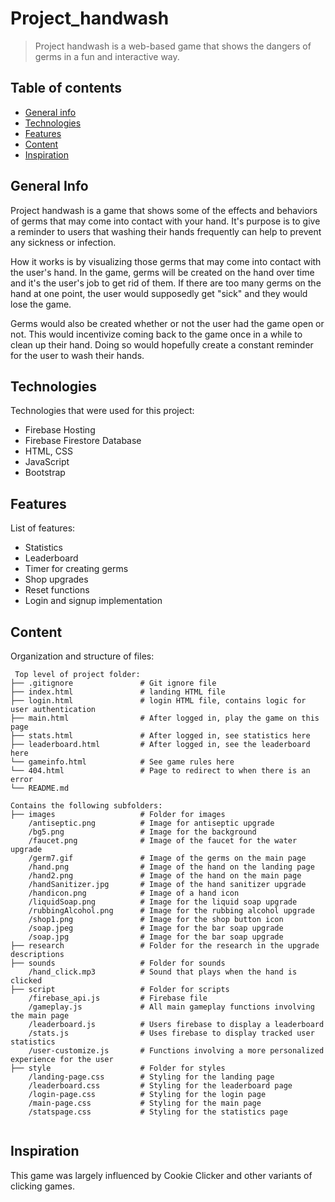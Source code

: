 # Project_handwash
> Project handwash is a web-based game that shows the dangers of germs in a fun and interactive way.

## Table of contents
* [General info](#general-info)
* [Technologies](#technologies)
* [Features](#features)
* [Content](#content)
* [Inspiration](#inspiration)

## General Info

Project handwash is a game that shows some of the effects and behaviors of germs that may come into contact with your hand. It's purpose
is to give a reminder to users that washing their hands frequently can help to prevent any sickness or infection.

How it works is by visualizing those germs that may come into contact with the user's hand. In the game, germs will be created on the
hand over time and it's the user's job to get rid of them. If there are too many germs on the hand at one point, the user would supposedly
get "sick" and they would lose the game. 

Germs would also be created whether or not the user had the game open or not. This would incentivize coming back to the game once in a
while to clean up their hand. Doing so would hopefully create a constant reminder for the user to wash their hands.

## Technologies
Technologies that were used for this project:

- Firebase Hosting
- Firebase Firestore Database
- HTML, CSS
- JavaScript
- Bootstrap

## Features
List of features:
- Statistics
- Leaderboard
- Timer for creating germs
- Shop upgrades
- Reset functions
- Login and signup implementation

## Content
Organization and structure of files:

```
 Top level of project folder: 
├── .gitignore               # Git ignore file
├── index.html               # landing HTML file
├── login.html               # login HTML file, contains logic for user authentication
├── main.html                # After logged in, play the game on this page
├── stats.html               # After logged in, see statistics here
├── leaderboard.html         # After logged in, see the leaderboard here
└── gameinfo.html            # See game rules here         
└── 404.html                 # Page to redirect to when there is an error     
└── README.md

Contains the following subfolders:
├── images                   # Folder for images
    /antiseptic.png          # Image for antiseptic upgrade
    /bg5.png                 # Image for the background
    /faucet.png              # Image of the faucet for the water upgrade
    /germ7.gif               # Image of the germs on the main page
    /hand.png                # Image of the hand on the landing page
    /hand2.png               # Image of the hand on the main page
    /handSanitizer.jpg       # Image of the hand sanitizer upgrade
    /handicon.png            # Image of a hand icon
    /liquidSoap.png          # Image for the liquid soap upgrade
    /rubbingAlcohol.png      # Image for the rubbing alcohol upgrade
    /shop1.png               # Image for the shop button icon
    /soap.jpeg               # Image for the bar soap upgrade
    /soap.jpg                # Image for the bar soap upgrade
├── research                 # Folder for the research in the upgrade descriptions
├── sounds                   # Folder for sounds
    /hand_click.mp3          # Sound that plays when the hand is clicked
├── script                   # Folder for scripts
    /firebase_api.js         # Firebase file
    /gameplay.js             # All main gameplay functions involving the main page
    /leaderboard.js          # Users firebase to display a leaderboard
    /stats.js                # Uses firebase to display tracked user statistics
    /user-customize.js       # Functions involving a more personalized experience for the user
├── style                    # Folder for styles
    /landing-page.css        # Styling for the landing page
    /leaderboard.css         # Styling for the leaderboard page
    /login-page.css          # Styling for the login page
    /main-page.css           # Styling for the main page
    /statspage.css           # Styling for the statistics page
    
``` 
   
## Inspiration

This game was largely influenced by Cookie Clicker and other variants of clicking games.
